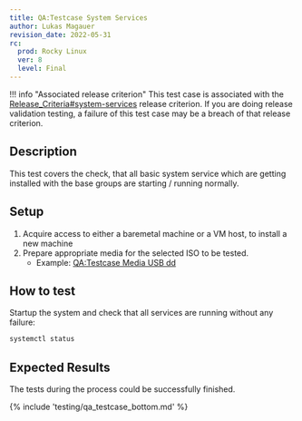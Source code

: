 ```yaml
---
title: QA:Testcase System Services
author: Lukas Magauer
revision_date: 2022-05-31
rc:
  prod: Rocky Linux
  ver: 8
  level: Final
---
```


!!! info "Associated release criterion"
    This test case is associated with the [Release_Criteria#system-services](9_release_criteria.md#system-services) release criterion. If you are doing release validation testing, a failure of this test case may be a breach of that release criterion.

## Description

This test covers the check, that all basic system service which are getting installed with the base groups are starting / running normally.

## Setup

1. Acquire access to either a baremetal machine or a VM host, to install a new machine
2. Prepare appropriate media for the selected ISO to be tested.
    - Example: [QA:Testcase Media USB dd](Testcase_Media_USB_dd.md)

## How to test

Startup the system and check that all services are running without any failure:

```bash
systemctl status
```

## Expected Results

The tests during the process could be successfully finished.

{% include 'testing/qa_testcase_bottom.md' %}

